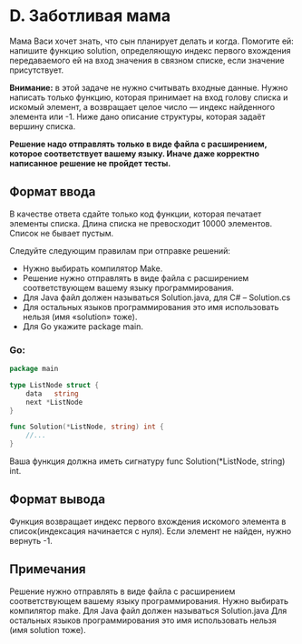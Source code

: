 # D. Заботливая мама

Мама Васи хочет знать, что сын планирует делать и когда. Помогите ей: напишите функцию solution, определяющую индекс первого вхождения передаваемого ей на вход значения в связном списке, если значение присутствует.

**Внимание:** в этой задаче не нужно считывать входные данные. Нужно написать только функцию, которая принимает на вход голову списка и искомый элемент, а возвращает целое число — индекс найденного элемента или -1. Ниже дано описание структуры, которая задаёт вершину списка.

**Решение надо отправлять только в виде файла с расширением, которое соответствует вашему языку. Иначе даже корректно написанное решение не пройдет тесты.**

## Формат ввода

В качестве ответа сдайте только код функции, которая печатает элементы списка. Длина списка не превосходит 10000 элементов.
Список не бывает пустым.

Следуйте следующим правилам при отправке решений:

- Нужно выбирать компилятор Make.
- Решение нужно отправлять в виде файла с расширением соответствующем вашему языку программирования.
- Для Java файл должен называться Solution.java, для C# – Solution.cs
- Для остальных языков программирования это имя использовать нельзя (имя «solution» тоже).
- Для Go укажите package main.

### Go:
```go
package main

type ListNode struct {
	data   string
	next *ListNode
}

func Solution(*ListNode, string) int {
	//...
}

```
Ваша функция должна иметь сигнатуру func Solution(*ListNode, string) int.

## Формат вывода

Функция возвращает индекс первого вхождения искомого элемента в список(индексация начинается с нуля). Если элемент не найден, нужно вернуть -1.


## Примечания

Решение нужно отправлять в виде файла с расширением соответствующем вашему языку программирования. Нужно выбирать компилятор make.
Для Java файл должен называться Solution.java
Для остальных языков программирования это имя использовать нельзя (имя solution тоже).